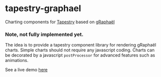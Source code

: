 tapestry-graphael
=================

Charting components for [Tapestry](http://tapestry.apache.org/) based on [gRaphaël](http://g.raphaeljs.com)

### Note, not fully implemented yet.

The idea is to provide a tapestry component library for rendering gRaphaël charts. Simple charts should not require any javascript coding. Charts can be decorated by a javascript ```postProcessor``` for advanced features such as animations.

See a live demo [here](http://tapestry-graphael.uklance.cloudbees.net)
